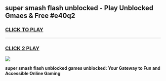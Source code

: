
## super smash flash unblocked - Play Unblocked Gmaes & Free #e40q2
<h3>
<a href="https://news.freeplayer.one?title=super_smash_flash_unblocked&ref=24F">CLICK TO PLAY</a></h3>
<hr>

<h3>
<a href="https://news.freeplayer.one?title=super_smash_flash_unblocked&ref=24F">CLICK 2 PLAY</a>
  
</h3>

<a href="https://news.freeplayer.one?title=super_smash_flash_unblocked&ref=24F/"><img src="https://clearcache.store/games.png"></a>


**super smash flash unblocked games unblocked: Your Gateway to Fun and Accessible Online Gaming**
